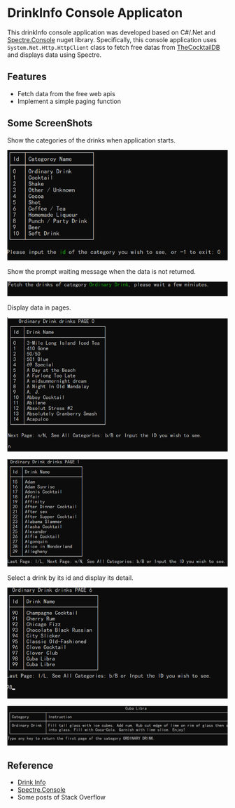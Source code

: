 # DrinkInfo Console Applicaton

This drinkInfo console application was developed based on C#/.Net and [Spectre.Console](https://spectreconsole.net/) nuget library.
Specifically, this console application uses `System.Net.Http.HttpClient` class to fetch free datas from [TheCocktailDB](https://www.thecocktaildb.com/) and displays data using Spectre.

## Features

* Fetch data from the free web apis
* Implement a simple paging function

## Some ScreenShots

Show the categories of the drinks when application starts.

![Categories](screenshots/Categories.png)

Show the prompt waiting message when the data is not returned.

![DisplayWaitingMsg](screenshots/DisplayWaitingMsg.png)

Display data in pages.

![Paging0](screenshots/Paging0.png)

![Paging1](screenshots/Paging1.png)

Select a drink by its id and display its detail.

![Select98Drink](screenshots/Select98Drink.png)

![DrinkDetail](screenshots/DrinkDetail.png)

## Reference

* [Drink Info](https://thecsharpacademy.com/project/15)
* [Spectre.Console](https://spectreconsole.net/)
* Some posts of Stack Overflow
